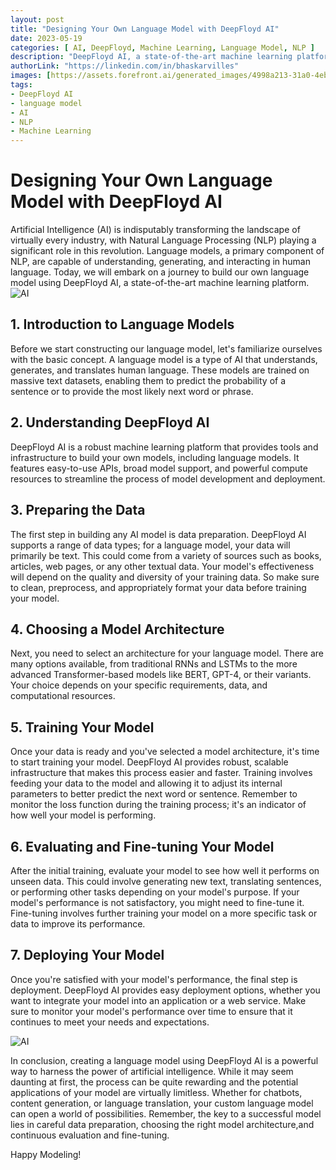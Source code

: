 ```yaml
---
layout: post
title: "Designing Your Own Language Model with DeepFloyd AI"
date: 2023-05-19
categories: [ AI, DeepFloyd, Machine Learning, Language Model, NLP ]
description: "DeepFloyd AI, a state-of-the-art machine learning platform, simplifies the process of building your own language model. This post outlines the steps involved, from data preparation and model selection to training, evaluation, and deployment."
authorLink: "https://linkedin.com/in/bhaskarvilles"
images: [https://assets.forefront.ai/generated_images/4998a213-31a0-4eb9-89e1-f49272e95a9a-1684506420.jpg]
tags:
- DeepFloyd AI
- language model
- AI
- NLP
- Machine Learning
---
```


# Designing Your Own Language Model with DeepFloyd AI

Artificial Intelligence (AI) is indisputably transforming the landscape of virtually every industry, with Natural Language Processing (NLP) playing a significant role in this revolution. Language models, a primary component of NLP, are capable of understanding, generating, and interacting in human language. Today, we will embark on a journey to build our own language model using DeepFloyd AI, a state-of-the-art machine learning platform.
        ![AI](https://assets.forefront.ai/generated_images/12f68338-48f7-42ce-bd63-3babc6be5968-1684506464.jpg)

## 1. Introduction to Language Models

Before we start constructing our language model, let's familiarize ourselves with the basic concept. A language model is a type of AI that understands, generates, and translates human language. These models are trained on massive text datasets, enabling them to predict the probability of a sentence or to provide the most likely next word or phrase.

## 2. Understanding DeepFloyd AI

DeepFloyd AI is a robust machine learning platform that provides tools and infrastructure to build your own models, including language models. It features easy-to-use APIs, broad model support, and powerful compute resources to streamline the process of model development and deployment.

## 3. Preparing the Data

The first step in building any AI model is data preparation. DeepFloyd AI supports a range of data types; for a language model, your data will primarily be text. This could come from a variety of sources such as books, articles, web pages, or any other textual data. Your model's effectiveness will depend on the quality and diversity of your training data. So make sure to clean, preprocess, and appropriately format your data before training your model.

## 4. Choosing a Model Architecture

Next, you need to select an architecture for your language model. There are many options available, from traditional RNNs and LSTMs to the more advanced Transformer-based models like BERT, GPT-4, or their variants. Your choice depends on your specific requirements, data, and computational resources.

## 5. Training Your Model

Once your data is ready and you've selected a model architecture, it's time to start training your model. DeepFloyd AI provides robust, scalable infrastructure that makes this process easier and faster. Training involves feeding your data to the model and allowing it to adjust its internal parameters to better predict the next word or sentence. Remember to monitor the loss function during the training process; it's an indicator of how well your model is performing.

## 6. Evaluating and Fine-tuning Your Model

After the initial training, evaluate your model to see how well it performs on unseen data. This could involve generating new text, translating sentences, or performing other tasks depending on your model's purpose. If your model's performance is not satisfactory, you might need to fine-tune it. Fine-tuning involves further training your model on a more specific task or data to improve its performance.

## 7. Deploying Your Model

Once you're satisfied with your model's performance, the final step is deployment. DeepFloyd AI provides easy deployment options, whether you want to integrate your model into an application or a web service. Make sure to monitor your model's performance over time to ensure that it continues to meet your needs and expectations.

![AI](https://assets.forefront.ai/generated_images/e025dd80-7bdd-42a4-b61b-5009e87e78e5-1684506553.jpg)

In conclusion, creating a language model using DeepFloyd AI is a powerful way to harness the power of artificial intelligence. While it may seem daunting at first, the process can be quite rewarding and the potential applications of your model are virtually limitless. Whether for chatbots, content generation, or language translation, your custom language model can open a world of possibilities. Remember, the key to a successful model lies in careful data preparation, choosing the right model architecture,and continuous evaluation and fine-tuning.

Happy Modeling!

